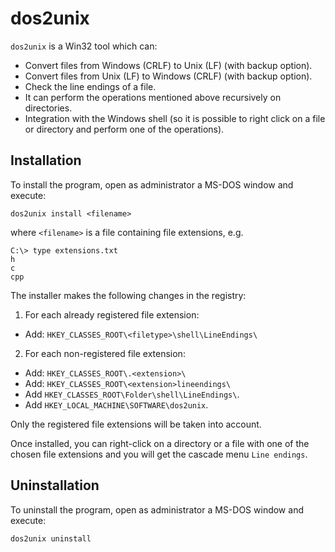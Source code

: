 # dos2unix
`dos2unix` is a Win32 tool which can:

* Convert files from Windows (CRLF) to Unix (LF) (with backup option).
* Convert files from Unix (LF) to Windows (CRLF) (with backup option).
* Check the line endings of a file.
* It can perform the operations mentioned above recursively on directories.
* Integration with the Windows shell (so it is possible to right click on a file or directory and perform one of the operations).


## Installation

To install the program, open as administrator a MS-DOS window and execute:
```
dos2unix install <filename>
```

where `<filename>` is a file containing file extensions, e.g.
```
C:\> type extensions.txt
h
c
cpp
```


The installer makes the following changes in the registry:

1. For each already registered file extension:
  * Add: `HKEY_CLASSES_ROOT\<filetype>\shell\LineEndings\`
2. For each non-registered file extension:
  * Add: `HKEY_CLASSES_ROOT\.<extension>\`
  * Add: `HKEY_CLASSES_ROOT\<extension>lineendings\`
* Add `HKEY_CLASSES_ROOT\Folder\shell\LineEndings\`.
* Add `HKEY_LOCAL_MACHINE\SOFTWARE\dos2unix`.


Only the registered file extensions will be taken into account.

Once installed, you can right-click on a directory or a file with one of the chosen file extensions and you will get the cascade menu `Line endings`.



## Uninstallation

To uninstall the program, open as administrator a MS-DOS window and execute:
```
dos2unix uninstall
```
